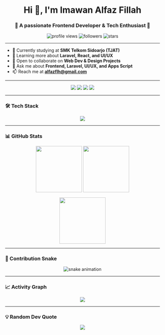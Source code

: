 <h1 align="center">Hi 👋, I'm Imawan Alfaz Fillah</h1>
<h3 align="center">🚀 A passionate Frontend Developer & Tech Enthusiast 🎨</h3>

<p align="center">
  <img src="https://komarev.com/ghpvc/?username=alfazflh&label=Profile%20views&color=0e75b6&style=flat" alt="profile views" />
  <img src="https://img.shields.io/github/followers/alfazflh?label=Followers&style=flat" alt="followers" />
  <img src="https://img.shields.io/github/stars/alfazflh?label=Stars&style=flat" alt="stars" />
</p>

---

- 🔭 Currently studying at **SMK Telkom Sidoarjo (TJAT)**
- 🌱 Learning more about **Laravel, React, and UI/UX**
- 🤝 Open to collaborate on **Web Dev & Design Projects**
- 💬 Ask me about **Frontend, Laravel, UI/UX, and Apps Script**
- 📫 Reach me at **alfazflh@gmail.com**

---

<p align="center">
<a href="https://linkedin.com/in/alfazflh" target="blank"><img src="https://img.shields.io/badge/LinkedIn-0A66C2?style=for-the-badge&logo=linkedin&logoColor=white" /></a>
<a href="https://instagram.com/alfazflh" target="blank"><img src="https://img.shields.io/badge/Instagram-E4405F?style=for-the-badge&logo=instagram&logoColor=white" /></a>
<a href="mailto:alfazflh@gmail.com"><img src="https://img.shields.io/badge/Gmail-D14836?style=for-the-badge&logo=gmail&logoColor=white" /></a>
<a href="https://alfazflh.framer.website" target="blank"><img src="https://img.shields.io/badge/Portfolio-1E90FF?style=for-the-badge&logo=vercel&logoColor=white" /></a>
</p>

---

### 🛠️ Tech Stack
<p align="center">
  <img src="https://skillicons.dev/icons?i=html,css,tailwind,js,php,laravel,react,vue,nodejs,mysql,figma,git,github,vscode,linux" />
</p>

---

### 📊 GitHub Stats
<p align="center">
  <img height="150" src="https://github-readme-stats.vercel.app/api?username=alfazflh&show_icons=true&theme=tokyonight" />
  <img height="150" src="https://github-readme-streak-stats.herokuapp.com/?user=alfazflh&theme=tokyonight" />
</p>
<p align="center">
  <img height="150" src="https://github-readme-stats.vercel.app/api/top-langs/?username=alfazflh&layout=compact&theme=tokyonight" />
</p>

---

### 🐍 Contribution Snake
<p align="center">
  <img src="https://raw.githubusercontent.com/alfazflh/alfazflh/output/snake.svg" alt="snake animation" />
</p>

---

### 📈 Activity Graph
<p align="center">
  <img src="https://github-readme-activity-graph.vercel.app/graph?username=alfazflh&bg_color=0f172a&color=38bdf8&line=22d3ee&point=38bdf8&area=true&hide_border=true&radius=10" />
</p>

---

### 💡 Random Dev Quote
<p align="center">
  <img src="https://quotes-github-readme.vercel.app/api?type=horizontal&theme=tokyonight" />
</p>
